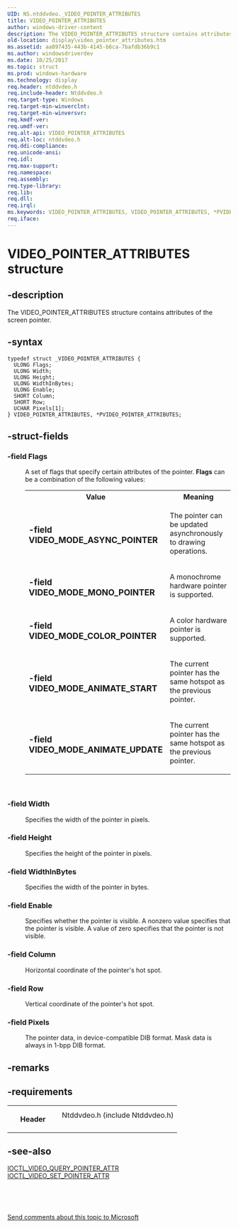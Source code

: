 ```yaml
---
UID: NS.ntddvdeo._VIDEO_POINTER_ATTRIBUTES
title: VIDEO_POINTER_ATTRIBUTES
author: windows-driver-content
description: The VIDEO_POINTER_ATTRIBUTES structure contains attributes of the screen pointer.
old-location: display\video_pointer_attributes.htm
ms.assetid: aa897435-443b-4145-b6ca-7bafdb36b9c1
ms.author: windowsdriverdev
ms.date: 10/25/2017
ms.topic: struct
ms.prod: windows-hardware
ms.technology: display
req.header: ntddvdeo.h
req.include-header: Ntddvdeo.h
req.target-type: Windows
req.target-min-winverclnt: 
req.target-min-winversvr: 
req.kmdf-ver: 
req.umdf-ver: 
req.alt-api: VIDEO_POINTER_ATTRIBUTES
req.alt-loc: ntddvdeo.h
req.ddi-compliance: 
req.unicode-ansi: 
req.idl: 
req.max-support: 
req.namespace: 
req.assembly: 
req.type-library: 
req.lib: 
req.dll: 
req.irql: 
ms.keywords: VIDEO_POINTER_ATTRIBUTES, VIDEO_POINTER_ATTRIBUTES, *PVIDEO_POINTER_ATTRIBUTES
req.iface: 
---
```


# VIDEO_POINTER_ATTRIBUTES structure



## -description
<p>The VIDEO_POINTER_ATTRIBUTES structure contains attributes of the screen pointer.</p>


## -syntax

````
typedef struct _VIDEO_POINTER_ATTRIBUTES {
  ULONG Flags;
  ULONG Width;
  ULONG Height;
  ULONG WidthInBytes;
  ULONG Enable;
  SHORT Column;
  SHORT Row;
  UCHAR Pixels[1];
} VIDEO_POINTER_ATTRIBUTES, *PVIDEO_POINTER_ATTRIBUTES;
````


## -struct-fields
<dl>

### -field <b>Flags</b>

<dd>
<p>A set of flags that specify certain attributes of the pointer. <b>Flags</b> can be a combination of the following values:</p>
<table>
<tr>
<th>Value</th>
<th>Meaning</th>
</tr>
<tr>
<td width="40%"><a id="VIDEO_MODE_ASYNC_POINTER"></a><a id="video_mode_async_pointer"></a><dl>

### -field <b>VIDEO_MODE_ASYNC_POINTER</b>

</dl>
</td>
<td width="60%">
<p>The pointer can be updated asynchronously to drawing operations.</p>
</td>
</tr>
<tr>
<td width="40%"><a id="VIDEO_MODE_MONO_POINTER"></a><a id="video_mode_mono_pointer"></a><dl>

### -field <b>VIDEO_MODE_MONO_POINTER</b>

</dl>
</td>
<td width="60%">
<p>A monochrome hardware pointer is supported.</p>
</td>
</tr>
<tr>
<td width="40%"><a id="VIDEO_MODE_COLOR_POINTER"></a><a id="video_mode_color_pointer"></a><dl>

### -field <b>VIDEO_MODE_COLOR_POINTER</b>

</dl>
</td>
<td width="60%">
<p>A color hardware pointer is supported.</p>
</td>
</tr>
<tr>
<td width="40%"><a id="VIDEO_MODE_ANIMATE_START"></a><a id="video_mode_animate_start"></a><dl>

### -field <b>VIDEO_MODE_ANIMATE_START</b>

</dl>
</td>
<td width="60%">
<p>The current pointer has the same hotspot as the previous pointer.</p>
</td>
</tr>
<tr>
<td width="40%"><a id="VIDEO_MODE_ANIMATE_UPDATE"></a><a id="video_mode_animate_update"></a><dl>

### -field <b>VIDEO_MODE_ANIMATE_UPDATE</b>

</dl>
</td>
<td width="60%">
<p>The current pointer has the same hotspot as the previous pointer.</p>
</td>
</tr>
</table>
<p> </p>
</dd>

### -field <b>Width</b>

<dd>
<p>Specifies the width of the pointer in pixels.</p>
</dd>

### -field <b>Height</b>

<dd>
<p>Specifies the height of the pointer in pixels.</p>
</dd>

### -field <b>WidthInBytes</b>

<dd>
<p>Specifies the width of the pointer in bytes.</p>
</dd>

### -field <b>Enable</b>

<dd>
<p>Specifies whether the pointer is visible. A nonzero value specifies that the pointer is visible. A value of zero specifies that the pointer is not visible.</p>
</dd>

### -field <b>Column</b>

<dd>
<p>Horizontal coordinate of the pointer's hot spot.</p>
</dd>

### -field <b>Row</b>

<dd>
<p>Vertical coordinate of the pointer's hot spot.</p>
</dd>

### -field <b>Pixels</b>

<dd>
<p>The pointer data, in device-compatible DIB format. Mask data is always in 1-bpp DIB format.</p>
</dd>
</dl>

## -remarks


## -requirements
<table>
<tr>
<th width="30%">
<p>Header</p>
</th>
<td width="70%">
<dl>
<dt>Ntddvdeo.h (include Ntddvdeo.h)</dt>
</dl>
</td>
</tr>
</table>

## -see-also
<dl>
<dt>
<a href="https://msdn.microsoft.com/library/windows/hardware/ff567825">IOCTL_VIDEO_QUERY_POINTER_ATTR</a>
</dt>
<dt>
<a href="https://msdn.microsoft.com/library/windows/hardware/ff568144">IOCTL_VIDEO_SET_POINTER_ATTR</a>
</dt>
</dl>
<p> </p>
<p> </p>
<p><a href="mailto:wsddocfb@microsoft.com?subject=Documentation%20feedback [display\display]:%20VIDEO_POINTER_ATTRIBUTES structure%20 RELEASE:%20(10/25/2017)&amp;body=%0A%0APRIVACY STATEMENT%0A%0AWe use your feedback to improve the documentation. We don't use your email address for any other purpose, and we'll remove your email address from our system after the issue that you're reporting is fixed. While we're working to fix this issue, we might send you an email message to ask for more info. Later, we might also send you an email message to let you know that we've addressed your feedback.%0A%0AFor more info about Microsoft's privacy policy, see http://privacy.microsoft.com/en-us/default.aspx." title="Send comments about this topic to Microsoft">Send comments about this topic to Microsoft</a></p>
